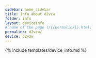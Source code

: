 ```yaml
---
sidebar: home_sidebar
title: Info about d2vzw
folder: info
layout: deviceinfo
# name of the page (/{{permalink}}.html)
permalink: d2vzw/
device: d2vzw
---
```

{% include templates/device_info.md %}
